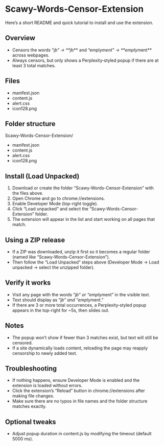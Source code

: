# Scawy-Words-Censor-Extension
Here’s a short README and quick tutorial to install and use the extension.  

## Overview
- Censors the words “j*b” → **j*b** and “empl*yment” → **empl*yment** across webpages.  
- Always censors, but only shows a Perplexity‑styled popup if there are at least 3 total matches.  

## Files
- manifest.json  
- content.js  
- alert.css  
- icon128.png  

## Folder structure
Scawy-Words-Censor-Extension/  
- manifest.json  
- content.js  
- alert.css  
- icon128.png  

## Install (Load Unpacked)
1) Download or create the folder “Scawy-Words-Censor-Extension” with the files above.  
2) Open Chrome and go to chrome://extensions.  
3) Enable Developer Mode (top-right toggle).  
4) Click “Load unpacked” and select the “Scawy-Words-Censor-Extension” folder.  
5) The extension will appear in the list and start working on all pages that match.  

## Using a ZIP release
- If a ZIP was downloaded, unzip it first so it becomes a regular folder (named like “Scawy-Words-Censor-Extension”).  
- Then follow the “Load Unpacked” steps above (Developer Mode → Load unpacked → select the unzipped folder).  

## Verify it works
- Visit any page with the words “j*b” or “empl*yment” in the visible text.  
- Text should display as “j*b” and “empl*yment.”  
- If there are 3 or more total occurrences, a Perplexity‑styled popup appears in the top-right for ~5s, then slides out.  

## Notes
- The popup won’t show if fewer than 3 matches exist, but text will still be censored.  
- If a site dynamically loads content, reloading the page may reapply censorship to newly added text.  

## Troubleshooting
- If nothing happens, ensure Developer Mode is enabled and the extension is loaded without errors.  
- Click the extension’s “Reload” button in chrome://extensions after making file changes.  
- Make sure there are no typos in file names and the folder structure matches exactly.  

## Optional tweaks
- Adjust popup duration in content.js by modifying the timeout (default 5000 ms).  
